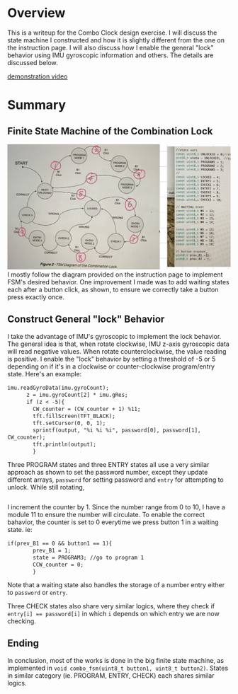 # Overview

This is a writeup for the Combo Clock design exercise. I will discuss the state machine I constructed and how it is slightly different from the one on the instruction page. I will also discuss how I enable the general "lock" behavior using IMU gyroscopic information and others. The details are discussed below.

[demonstration video](https://youtu.be/Iy1VaJ8xs00)


# Summary

## Finite State Machine of the Combination Lock
![FSM of the Comb Lock](./writeup_resources/combo_fsm.jpg)
I mostly follow the diagram provided on the instruction page to implement FSM's desired behavior. One improvement I made was to add waiting states each after a button click, as shown, to ensure we correctly take a button press exactly once.

## Construct General "lock" Behavior
I take the advantage of IMU's gyroscopic to implement the lock behavior.
The general idea is that, when rotate clockwise, IMU z-axis gyroscopic data will read negative values. When rotate counterclockwise, the value reading is positive. I enable the "lock" behavior by setting a threshold of -5 or 5 depending on if it's in a clockwise or counter-clockwise program/entry state. Here's an example:

```
imu.readGyroData(imu.gyroCount);
      z = imu.gyroCount[2] * imu.gRes;
      if (z < -5){ 
        CW_counter = (CW_counter + 1) %11;
        tft.fillScreen(TFT_BLACK);
        tft.setCursor(0, 0, 1);
        sprintf(output, "%i %i %i", password[0], password[1], CW_counter);
        tft.println(output);
        }
```
Three PROGRAM states and three ENTRY states all use a very similar approach as shown to set the password number, except they update different arrays, `password` for setting password and `entry` for attempting to unlock. While still rotating, 

```if (z<-5) for CW or if (z>5) for CCW
```

I increment the counter by 1. Since the number range from 0 to 10, I have a module 11 to ensure the number will circulate. To enable the correct bahavior, the counter is set to 0 everytime we press button 1 in a waiting state. ie:

```
if(prev_B1 == 0 && button1 == 1){
        prev_B1 = 1;
        state = PROGRAM3; //go to program 1
        CCW_counter = 0;
        }
```
Note that a waiting state also handles the storage of a number entry either to `password` or `entry`.

Three CHECK states also share very similar logics, where they check if  `entry[i] == password[i]` in which `i` depends on which entry we are now checking.


## Ending
In conclusion, most of the works is done in the big finite state machine, as implemented in `void combo_fsm(uint8_t button1, uint8_t button2)`. States in similar category (ie. PROGRAM, ENTRY, CHECK) each shares similar logics.
